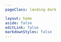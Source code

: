 ```yaml
---
pageClass: landing dark

layout: home
aside: false
editLink: false
markdownStyles: false
---
```


<script setup>
import MainPage from '/zh/home/index.vue'
</script>

<MainPage  />

